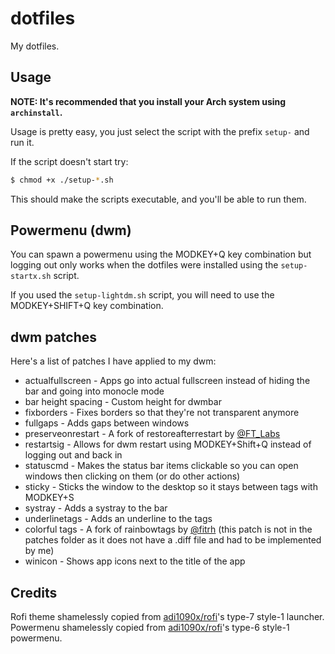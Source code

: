 # dotfiles
My dotfiles.

## Usage
**NOTE: It's recommended that you install your Arch system using `archinstall`.**

Usage is pretty easy, you just select the script with the prefix `setup-` and run it.

If the script doesn't start try:

```bash
$ chmod +x ./setup-*.sh
```

This should make the scripts executable, and you'll be able to run them.

## Powermenu (dwm)
You can spawn a powermenu using the MODKEY+Q key combination but logging out only works when the dotfiles were installed using the `setup-startx.sh` script.

If you used the `setup-lightdm.sh` script, you will need to use the MODKEY+SHIFT+Q key combination.

## dwm patches
Here's a list of patches I have applied to my dwm:

- actualfullscreen - Apps go into actual fullscreen instead of hiding the bar and going into monocle mode
- bar height spacing - Custom height for dwmbar
- fixborders - Fixes borders so that they're not transparent anymore
- fullgaps - Adds gaps between windows
- preserveonrestart - A fork of restoreafterrestart by [@FT_Labs](https://www.github.com/FT_Labs)
- restartsig - Allows for dwm restart using MODKEY+Shift+Q instead of logging out and back in
- statuscmd - Makes the status bar items clickable so you can open windows then clicking on them (or do other actions)
- sticky - Sticks the window to the desktop so it stays between tags with MODKEY+S
- systray - Adds a systray to the bar
- underlinetags - Adds an underline to the tags
- colorful tags - A fork of rainbowtags by [@fitrh](https://www.github.com/fitrh) (this patch is not in the patches folder as it does not have a .diff file and had to be implemented by me)
- winicon - Shows app icons next to the title of the app

## Credits
Rofi theme shamelessly copied from [adi1090x/rofi](https://www.github.com/adi1090x/rofi)'s type-7 style-1 launcher.
Powermenu shamelessly copied from [adi1090x/rofi](https://www.github.com/adi1090x/rofi)'s type-6 style-1 powermenu.
